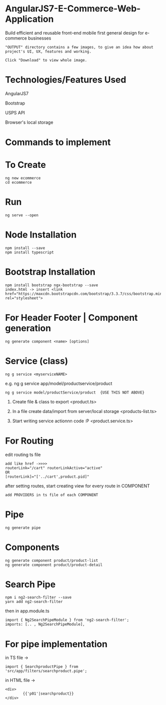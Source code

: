 # AngularJS7-E-Commerce-Web-Application

Build efficient and reusable front-end mobile first general design for e-commerce businesses

```
"OUTPUT" directory contains a few images, to give an idea how about project's UI, UX, features and working.

Click "Download" to view whole image.
```

# Technologies/Features Used

AngularJS7

Bootstrap

USPS API

Browser's local storage

# Commands to implement

# To Create
```
ng new ecommerce
cd ecommerce
```

# Run
```
ng serve --open
```

# Node Installation
```
npm install --save
npm install typescript
```

# Bootstrap Installation
```
npm install bootstrap ngx-bootstrap --save
index.html -> insert <link href="https://maxcdn.bootstrapcdn.com/bootstrap/3.3.7/css/bootstrap.min.css" rel="stylesheet">
```

# For Header Footer | Component generation
```
ng generate component <name> [options]
```

# Service (class)
```
ng g service <myserviceNAME>
```

e.g. ng g service app/model/productservice/product

```
ng g service model/productService/product  {USE THIS NOT ABOVE}
```

1. Create file & class to export <product.ts>

2. In a file create data/import from server/local storage <products-list.ts>

3. Start writing service actionnn code :P <product.service.ts>

# For Routing
edit routing ts file
```
add like href ->>>> 
routerLink="/cart" routerLinkActive="active"  
OR
[routerLink]="['../cart',product.pid]"
```
after setting routes, start creating view for every route in COMPONENT

```
add PROVIDERS in ts file of each COMPONENT
```

# Pipe
```
ng generate pipe
```

# Components
```
ng generate component product/product-list
ng generate component product/product-detail
```

# Search Pipe

```
npm i ng2-search-filter --save
yarn add ng2-search-filter 
```

then in app.module.ts
```
import { Ng2SearchPipeModule } from 'ng2-search-filter';
imports: [.. , Ng2SearchPipeModule],
```

# For pipe implementation
in TS file -> 
``` 
import { SearchproductPipe } from 'src/app/filters/searchproduct.pipe';
```
in HTML file ->
```
<div>
        {{'p01'|searchproduct}}
</div>
```
